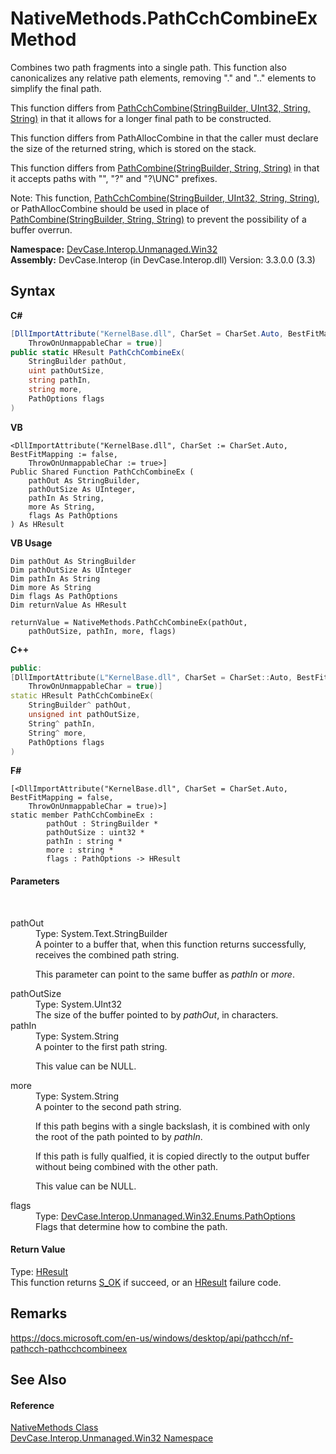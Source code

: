 # NativeMethods.PathCchCombineEx Method 
 

Combines two path fragments into a single path. This function also canonicalizes any relative path elements, removing "." and ".." elements to simplify the final path. 

 This function differs from <a href="M_DevCase_Interop_Unmanaged_Win32_NativeMethods_PathCchCombine">PathCchCombine(StringBuilder, UInt32, String, String)</a> in that it allows for a longer final path to be constructed. 

 This function differs from PathAllocCombine in that the caller must declare the size of the returned string, which is stored on the stack. 

 This function differs from <a href="M_DevCase_Interop_Unmanaged_Win32_NativeMethods_PathCombine">PathCombine(StringBuilder, String, String)</a> in that it accepts paths with "\", "\?" and "\?\UNC" prefixes. 

 Note: This function, <a href="M_DevCase_Interop_Unmanaged_Win32_NativeMethods_PathCchCombine">PathCchCombine(StringBuilder, UInt32, String, String)</a>, or PathAllocCombine should be used in place of <a href="M_DevCase_Interop_Unmanaged_Win32_NativeMethods_PathCombine">PathCombine(StringBuilder, String, String)</a> to prevent the possibility of a buffer overrun.

**Namespace:**&nbsp;<a href="N_DevCase_Interop_Unmanaged_Win32">DevCase.Interop.Unmanaged.Win32</a><br />**Assembly:**&nbsp;DevCase.Interop (in DevCase.Interop.dll) Version: 3.3.0.0 (3.3)

## Syntax

**C#**<br />
``` C#
[DllImportAttribute("KernelBase.dll", CharSet = CharSet.Auto, BestFitMapping = false, 
	ThrowOnUnmappableChar = true)]
public static HResult PathCchCombineEx(
	StringBuilder pathOut,
	uint pathOutSize,
	string pathIn,
	string more,
	PathOptions flags
)
```

**VB**<br />
``` VB
<DllImportAttribute("KernelBase.dll", CharSet := CharSet.Auto, BestFitMapping := false, 
	ThrowOnUnmappableChar := true>]
Public Shared Function PathCchCombineEx ( 
	pathOut As StringBuilder,
	pathOutSize As UInteger,
	pathIn As String,
	more As String,
	flags As PathOptions
) As HResult
```

**VB Usage**<br />
``` VB Usage
Dim pathOut As StringBuilder
Dim pathOutSize As UInteger
Dim pathIn As String
Dim more As String
Dim flags As PathOptions
Dim returnValue As HResult

returnValue = NativeMethods.PathCchCombineEx(pathOut, 
	pathOutSize, pathIn, more, flags)
```

**C++**<br />
``` C++
public:
[DllImportAttribute(L"KernelBase.dll", CharSet = CharSet::Auto, BestFitMapping = false, 
	ThrowOnUnmappableChar = true)]
static HResult PathCchCombineEx(
	StringBuilder^ pathOut, 
	unsigned int pathOutSize, 
	String^ pathIn, 
	String^ more, 
	PathOptions flags
)
```

**F#**<br />
``` F#
[<DllImportAttribute("KernelBase.dll", CharSet = CharSet.Auto, BestFitMapping = false, 
	ThrowOnUnmappableChar = true)>]
static member PathCchCombineEx : 
        pathOut : StringBuilder * 
        pathOutSize : uint32 * 
        pathIn : string * 
        more : string * 
        flags : PathOptions -> HResult 

```


#### Parameters
&nbsp;<dl><dt>pathOut</dt><dd>Type: System.Text.StringBuilder<br />A pointer to a buffer that, when this function returns successfully, receives the combined path string. 

 This parameter can point to the same buffer as *pathIn* or *more*.</dd><dt>pathOutSize</dt><dd>Type: System.UInt32<br />The size of the buffer pointed to by *pathOut*, in characters.</dd><dt>pathIn</dt><dd>Type: System.String<br />A pointer to the first path string. 

 This value can be NULL.</dd><dt>more</dt><dd>Type: System.String<br />A pointer to the second path string. 

 If this path begins with a single backslash, it is combined with only the root of the path pointed to by *pathIn*. 

 If this path is fully qualfied, it is copied directly to the output buffer without being combined with the other path. 

 This value can be NULL.</dd><dt>flags</dt><dd>Type: <a href="T_DevCase_Interop_Unmanaged_Win32_Enums_PathOptions">DevCase.Interop.Unmanaged.Win32.Enums.PathOptions</a><br />Flags that determine how to combine the path.</dd></dl>

#### Return Value
Type: <a href="T_DevCase_Interop_Unmanaged_Win32_Enums_HResult">HResult</a><br />This function returns <a href="T_DevCase_Interop_Unmanaged_Win32_Enums_HResult">S_OK</a> if succeed, or an <a href="T_DevCase_Interop_Unmanaged_Win32_Enums_HResult">HResult</a> failure code.

## Remarks
<a href="https://docs.microsoft.com/en-us/windows/desktop/api/pathcch/nf-pathcch-pathcchcombineex" target="_blank">https://docs.microsoft.com/en-us/windows/desktop/api/pathcch/nf-pathcch-pathcchcombineex</a>

## See Also


#### Reference
<a href="T_DevCase_Interop_Unmanaged_Win32_NativeMethods">NativeMethods Class</a><br /><a href="N_DevCase_Interop_Unmanaged_Win32">DevCase.Interop.Unmanaged.Win32 Namespace</a><br />
